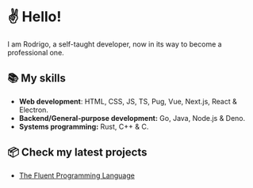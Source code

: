 # ✌ Hello!

I am Rodrigo, a self-taught developer, now in its way to become a professional one. 

## 📚 My skills

- **Web development**: HTML, CSS, JS, TS, Pug, Vue, Next.js, React & Electron.
- **Backend/General-purpose development:** Go, Java, Node.js & Deno.
- **Systems programming:** Rust, C++ & C.

## 📦 Check my latest projects

- [The Fluent Programming Language](https://github.com/fluent-lang/Fluent)
